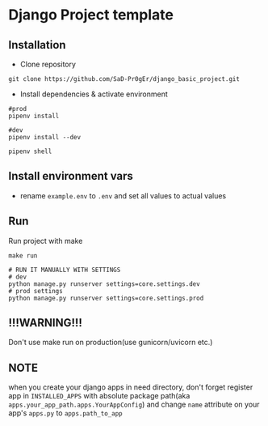 # Django Project template


## Installation

* Clone repository
```shell
git clone https://github.com/SaD-Pr0gEr/django_basic_project.git
```

* Install dependencies & activate environment
```shell
#prod
pipenv install

#dev
pipenv install --dev

pipenv shell
```

## Install environment vars
* rename `example.env` to `.env` and set all values to actual values

## Run
Run project with make
```shell
make run

# RUN IT MANUALLY WITH SETTINGS
# dev
python manage.py runserver settings=core.settings.dev
# prod settings
python manage.py runserver settings=core.settings.prod
```
## !!!WARNING!!!
Don't use make run on production(use gunicorn/uvicorn etc.)

## NOTE
when you create your django apps in need directory, don't  forget register app in `INSTALLED_APPS` 
with absolute package path(aka `apps.your_app_path.apps.YourAppConfig`) and change `name` attribute 
on your app's `apps.py` to `apps.path_to_app`
